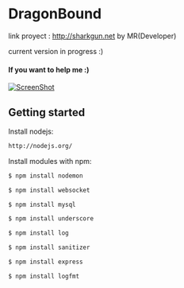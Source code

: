 DragonBound
===========
link proyect :
http://sharkgun.net  by MR(Developer)

current version in progress :)

#### If you want to help me :)
  [![ScreenShot](https://www.paypalobjects.com/en_US/i/btn/btn_donate_LG.gif)](http://tinyurl.com/DonationX)


## Getting started
Install nodejs:
```sh
http://nodejs.org/
```
Install modules with npm:
```sh
$ npm install nodemon
```
```sh
$ npm install websocket
```
```sh
$ npm install mysql
```
```sh
$ npm install underscore
```
```sh
$ npm install log
```
```sh
$ npm install sanitizer
```
```sh
$ npm install express
```
```sh
$ npm install logfmt
```
